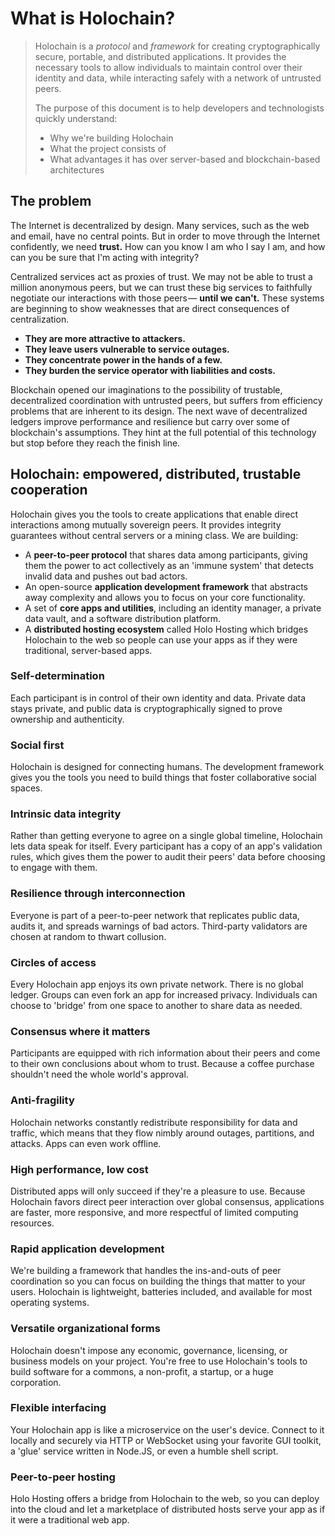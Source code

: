 # What is Holochain?

> Holochain is a _protocol_ and _framework_ for creating cryptographically secure, portable, and distributed applications. It provides the necessary tools to allow individuals to maintain control over their identity and data, while interacting safely with a network of untrusted peers.
>
> The purpose of this document is to help developers and technologists quickly understand:
>
> * Why we're building Holochain
> * What the project consists of
> * What advantages it has over server-based and blockchain-based architectures

## The problem

The Internet is decentralized by design. Many services, such as the web and email, have no central points. But in order to move through the Internet confidently, we need **trust.** How can you know I am who I say I am, and how can you be sure that I'm acting with integrity?

Centralized services act as proxies of trust. We may not be able to trust a million anonymous peers, but we can trust these big services to faithfully negotiate our interactions with those peers — **until we can't.** These systems are beginning to show weaknesses that are direct consequences of centralization.

* **They are more attractive to attackers.**
* **They leave users vulnerable to service outages.**
* **They concentrate power in the hands of a few.**
* **They burden the service operator with liabilities and costs.**

Blockchain opened our imaginations to the possibility of trustable, decentralized coordination with untrusted peers, but suffers from efficiency problems that are inherent to its design. The next wave of decentralized ledgers improve performance and resilience but carry over some of blockchain's assumptions. They hint at the full potential of this technology but stop before they reach the finish line.

## Holochain: empowered, distributed, trustable cooperation

Holochain gives you the tools to create applications that enable direct interactions among mutually sovereign peers. It provides integrity guarantees without central servers or a mining class. We are building:

* A **peer-to-peer protocol** that shares data among participants, giving them the power to act collectively as an 'immune system' that detects invalid data and pushes out bad actors.
* An open-source **application development framework** that abstracts away complexity and allows you to focus on your core functionality.
* A set of **core apps and utilities**, including an identity manager, a private data vault, and a software distribution platform.
* A **distributed hosting ecosystem** called Holo Hosting which bridges Holochain to the web so people can use your apps as if they were traditional, server-based apps.

### Self-determination

Each participant is in control of their own identity and data. Private data stays private, and public data is cryptographically signed to prove ownership and authenticity.

### Social first

Holochain is designed for connecting humans. The development framework gives you the tools you need to build things that foster collaborative social spaces.

### Intrinsic data integrity

Rather than getting everyone to agree on a single global timeline, Holochain lets data speak for itself. Every participant has a copy of an app's validation rules, which gives them the power to audit their peers' data before choosing to engage with them.

### Resilience through interconnection

Everyone is part of a peer-to-peer network that replicates public data, audits it, and spreads warnings of bad actors. Third-party validators are chosen at random to thwart collusion.

### Circles of access

Every Holochain app enjoys its own private network. There is no global ledger. Groups can even fork an app for increased privacy. Individuals can choose to 'bridge' from one space to another to share data as needed.

### Consensus where it matters

Participants are equipped with rich information about their peers and come to their own conclusions about whom to trust. Because a coffee purchase shouldn't need the whole world's approval.

### Anti-fragility

Holochain networks constantly redistribute responsibility for data and traffic, which means that they flow nimbly around outages, partitions, and attacks. Apps can even work offline.

### High performance, low cost

Distributed apps will only succeed if they're a pleasure to use. Because Holochain favors direct peer interaction over global consensus, applications are faster, more responsive, and more respectful of limited computing resources.

### Rapid application development

We're building a framework that handles the ins-and-outs of peer coordination so you can focus on building the things that matter to your users. Holochain is lightweight, batteries included, and available for most operating systems.

### Versatile organizational forms

Holochain doesn't impose any economic, governance, licensing, or business models on your project. You're free to use Holochain's tools to build software for a commons, a non-profit, a startup, or a huge corporation.

### Flexible interfacing

Your Holochain app is like a microservice on the user's device. Connect to it locally and securely via HTTP or WebSocket using your favorite GUI toolkit, a 'glue' service written in Node.JS, or even a humble shell script.

### Peer-to-peer hosting

Holo Hosting offers a bridge from Holochain to the web, so you can deploy into the cloud and let a marketplace of distributed hosts serve your app as if it were a traditional web app.
